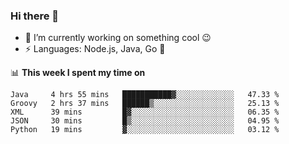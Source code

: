 ### Hi there 👋

<!--
**nodejh/nodejh** is a ✨ _special_ ✨ repository because its `README.md` (this file) appears on your GitHub profile.

Here are some ideas to get you started:

- 🔭 I’m currently working on ...
- 🌱 I’m currently learning ...
- 👯 I’m looking to collaborate on ...
- 🤔 I’m looking for help with ...
- 💬 Ask me about ...
- 📫 How to reach me: ...
- 😄 Pronouns: ...
- ⚡ Fun fact: ...
-->

- 🔭 I’m currently working on something cool :wink:
- ⚡ Languages: Node.js, Java, Go :thought_balloon:

📊 **This week I spent my time on**

<!--START_SECTION:waka-->
```text
Java     4 hrs 55 mins   ███████████▓░░░░░░░░░░░░░   47.33 % 
Groovy   2 hrs 37 mins   ██████▒░░░░░░░░░░░░░░░░░░   25.13 % 
XML      39 mins         █▓░░░░░░░░░░░░░░░░░░░░░░░   06.35 % 
JSON     30 mins         █▒░░░░░░░░░░░░░░░░░░░░░░░   04.95 % 
Python   19 mins         ▓░░░░░░░░░░░░░░░░░░░░░░░░   03.12 % 
```
<!--END_SECTION:waka-->


<!--
:traffic_light: **Visitors**

![visitors](https://visitor-badge.glitch.me/badge?page_id=nodejh.nodejh)
-->
